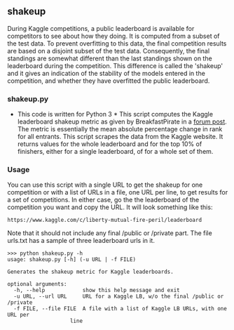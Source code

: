 ## shakeup
During Kaggle competitions, a public leaderboard is available for competitors to see about how they doing.
It is computed from a subset of the test data.
To prevent overfitting to this data, the final competition results are based on a disjoint subset of the test data.
Consequently, the final standings are somewhat different than the last standings shown on the 
leaderboard during the competition.
This difference is called the 'shakeup' and it gives an indication of the stability of the models entered 
in the competition, and whether they have overfitted the public leaderboard. 

### shakeup.py
* This code is written for Python 3 *
This script computes the Kaggle leaderboard shakeup metric as given by BreakfastPirate in a [forum post](
https://www.kaggle.com/c/liberty-mutual-fire-peril/forums/t/10187/quantifying-leaderboard-shake-up).
The metric is essentially the mean absolute percentage change in rank for all entrants.
This script scrapes the data from the Kaggle website.
It returns values for the whole leaderboard and for the top 10% of finishers, either for a single leaderboard, of for a whole set of them.

### Usage
You can use this script with a single URL to get the shakeup for one competition or with a list of URLs in a file, 
one URL per line, to get results for a set of competitions. 
In either case, go the the leaderboard of the competition you want and copy the URL.
It will look something like this:    

    https://www.kaggle.com/c/liberty-mutual-fire-peril/leaderboard 

Note that it should not include any final /public or /private part.
The file urls.txt has a sample of three leaderboard urls in it.

    >>> python shakeup.py -h
    usage: shakeup.py [-h] (-u URL | -f FILE)
    
    Generates the shakeup metric for Kaggle leaderboards.
    
    optional arguments:
      -h, --help            show this help message and exit
      -u URL, --url URL     URL for a Kaggle LB, w/o the final /public or /private
      -f FILE, --file FILE  A file with a list of Kaggle LB URLs, with one URL per
                        line


